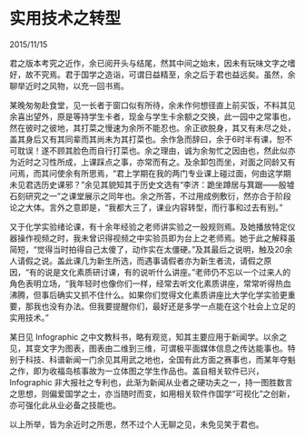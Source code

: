 # 实用技术之转型
2015/11/15

君之版本考究之近作，余已阅开头与结尾，然其中间之始末，因未有玩味文字之嗜好，故不究焉。君于国学之造诣，可谓日益精至，余之后于君也益远矣。虽然，余聊举近时之风物，以充一回书焉。

某晚匆匆赴食堂，见一长者于窗口似有所待，余未作何想径直上前买饭，不料其见余喜出望外，原是等持学生卡者，现金与学生卡余额之交换，此一园中之常事也，然在彼时之彼地，其打菜之慢速为余所不能忍也。余正欲脱身，其又有未尽之处，盖其身后又有其同辈而其尚未为其打菜也。余作急而辞曰，余于6时半有课，恕不可耽误！遂不顾其脸色而自行打菜也。余之理由，诚为余匆忙之因由也，然此似亦为近时之习性所成，上课踩点之事，亦常而有之。及余卸包而坐，对面之同龄又有问焉，而其问使余有所思焉，“君上学期在我的两门专业课上碰过面，何由这学期未见君选历史课邪？”余见其貌知其于历史文选有“李济：跪坐蹲居与箕踞——殷墟石刻研究之一”之课堂展示之同年也。余之所答，不过用成例敷衍，然亦合于阶段论之大体。言外之意即是，“我都大三了，课业内容转型，而行事和过去有别。”

又于化学实验绪论课，有十余年经验之老师讲实验之一般规则焉。及她播放特定仪器操作视频之时，我未曾识得视频之中实验员即为台上之老师焉。她于此之解释虽简短，“觉得当时拍得自己太傻了，动作实在太僵硬。”及其最后之说明，触及20余人请假之说。盖此课几为新生所选，而遇事请假者亦为新生者流，请假之原因，“有的说是文化素质研讨课，有的说听什么讲座。”老师仍不忘以一个过来人的角色表明立场，“我年轻时也像你们一样，经常去听文化素质讲座，常常听得热血沸腾，但事后确实又抓不住什么。如果你们觉得文化素质讲座比大学化学实验更重要，那我也没有办法。但我要提醒你们，最好还是多学一点能在这个社会上立足的实用技术。”

某日见 Infographic 之中文教科书，略有观览，知其主要应用于新闻学。以余之见，其变文字为图表，图表由二维到三维，可谓极平面媒体信息之传达能事也。特别于科技、科谱新闻一门余见其用武之地也，全国有此方面之赛事也，而某年夺魁之作，即为收福岛核事故为一立体图之学生作品也。盖自相关软件已兴，Infographic 非大报社之专利也，此渐为新闻从业者之硬功夫之一，持一图胜数言之思想，则偏爱国学之士，亦当随时而变，如用相关软件作国学“可视化”之创新，亦可强化此从业必备之技能也。

以上所举，皆为余近时之所思，然不过个人无聊之见，未免见笑于君也。

